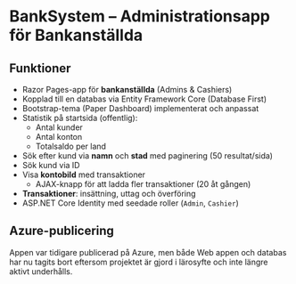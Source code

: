 # BankSystem – Administrationsapp för Bankanställda

## Funktioner

- Razor Pages-app för **bankanställda** (Admins & Cashiers)
- Kopplad till en databas via Entity Framework Core (Database First)
- Bootstrap-tema (Paper Dashboard) implementerat och anpassat
- Statistik på startsida (offentlig):
  - Antal kunder
  - Antal konton
  - Totalsaldo per land
- Sök efter kund via **namn** och **stad** med paginering (50 resultat/sida)
- Sök kund via ID
- Visa **kontobild** med transaktioner
  - AJAX-knapp för att ladda fler transaktioner (20 åt gången)
- **Transaktioner**: insättning, uttag och överföring
- ASP.NET Core Identity med seedade roller (`Admin`, `Cashier`)

## Azure-publicering

Appen var tidigare publicerad på Azure, men både Web appen och databas har nu tagits bort eftersom projektet är gjord i lärosyfte och inte längre aktivt underhålls.

